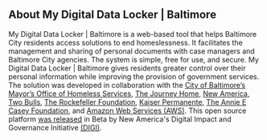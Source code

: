 ## About My Digital Data Locker | Baltimore

My Digital Data Locker | Baltimore is a web-based tool that helps Baltimore City residents access solutions to end homeslessness. It facilitates the management and sharing of personal documents with case managers and Baltimore City agencies. The system is simple, free for use, and secure. My Digital Data Locker | Baltimore gives residents greater control over their personal information while improving the provision of government services. The solution was developed in collaboration with the [City of Baltimore’s Mayor’s Office of Homeless Services](https://homeless.baltimorecity.gov/), [The Journey Home](https://journeyhomebaltimore.org/), [New America](https://www.newamerica.org/), [Two Bulls](https://www.twobulls.com/), [The Rockefeller Foundation](https://www.rockefellerfoundation.org/), [Kaiser Permanente](https://community.kp.org/grants-and-volunteering/funding-opportunities), [The Annie E Casey Foundation](https://www.aecf.org/), and [Amazon Web Services (AWS)](https://aws.amazon.com/). This open source platform [was released](https://github.com/newamericafoundation/digi-datalocker) in Beta by New America's Digital Impact and Governance Initiative [(DIGI)](https://www.newamerica.org/digital-impact-governance-initiative/).
